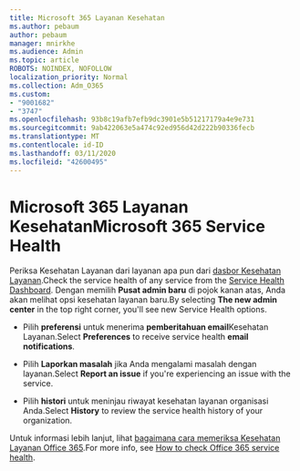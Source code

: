 ```yaml
---
title: Microsoft 365 Layanan Kesehatan
ms.author: pebaum
author: pebaum
manager: mnirkhe
ms.audience: Admin
ms.topic: article
ROBOTS: NOINDEX, NOFOLLOW
localization_priority: Normal
ms.collection: Adm_O365
ms.custom:
- "9001682"
- "3747"
ms.openlocfilehash: 93b8c19afb7efb9dc3901e5b51217179a4e9e731
ms.sourcegitcommit: 9ab422063e5a474c92ed956d42d222b90336fecb
ms.translationtype: MT
ms.contentlocale: id-ID
ms.lasthandoff: 03/11/2020
ms.locfileid: "42600495"
---
```

# <a name="microsoft-365-service-health"></a><span data-ttu-id="c6dd5-102">Microsoft 365 Layanan Kesehatan</span><span class="sxs-lookup"><span data-stu-id="c6dd5-102">Microsoft 365 Service Health</span></span>


<span data-ttu-id="c6dd5-103">Periksa Kesehatan Layanan dari layanan apa pun dari [dasbor Kesehatan Layanan](https://admin.microsoft.com/Adminportal/Home?source=applauncher#/servicehealth).</span><span class="sxs-lookup"><span data-stu-id="c6dd5-103">Check the service health of any service from the [Service Health Dashboard](https://admin.microsoft.com/Adminportal/Home?source=applauncher#/servicehealth).</span></span> <span data-ttu-id="c6dd5-104">Dengan memilih **Pusat admin baru** di pojok kanan atas, Anda akan melihat opsi kesehatan layanan baru.</span><span class="sxs-lookup"><span data-stu-id="c6dd5-104">By selecting **The new admin center** in the top right corner, you'll see new Service Health options.</span></span>

- <span data-ttu-id="c6dd5-105">Pilih **preferensi** untuk menerima **pemberitahuan email**Kesehatan Layanan.</span><span class="sxs-lookup"><span data-stu-id="c6dd5-105">Select **Preferences** to receive service health **email notifications**.</span></span>

- <span data-ttu-id="c6dd5-106">Pilih **Laporkan masalah** jika Anda mengalami masalah dengan layanan.</span><span class="sxs-lookup"><span data-stu-id="c6dd5-106">Select **Report an issue** if you're experiencing an issue with the service.</span></span>

- <span data-ttu-id="c6dd5-107">Pilih **histori** untuk meninjau riwayat kesehatan layanan organisasi Anda.</span><span class="sxs-lookup"><span data-stu-id="c6dd5-107">Select **History** to review the service health history of your organization.</span></span> 

<span data-ttu-id="c6dd5-108">Untuk informasi lebih lanjut, lihat [bagaimana cara memeriksa Kesehatan Layanan Office 365](https://docs.microsoft.com/office365/enterprise/view-service-health).</span><span class="sxs-lookup"><span data-stu-id="c6dd5-108">For more info, see [How to check Office 365 service health](https://docs.microsoft.com/office365/enterprise/view-service-health).</span></span> 